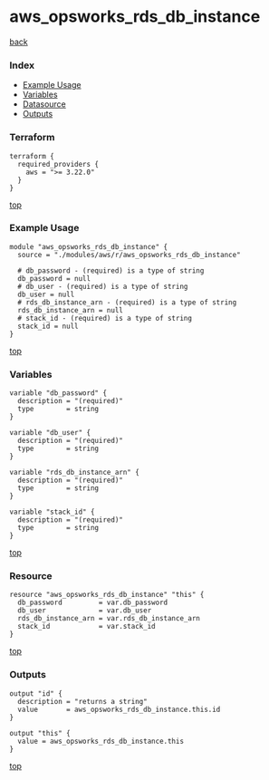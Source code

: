 # aws_opsworks_rds_db_instance

[back](../aws.md)

### Index

- [Example Usage](#example-usage)
- [Variables](#variables)
- [Datasource](#datasource)
- [Outputs](#outputs)

### Terraform

```hcl
terraform {
  required_providers {
    aws = ">= 3.22.0"
  }
}
```

[top](#index)

### Example Usage

```hcl
module "aws_opsworks_rds_db_instance" {
  source = "./modules/aws/r/aws_opsworks_rds_db_instance"

  # db_password - (required) is a type of string
  db_password = null
  # db_user - (required) is a type of string
  db_user = null
  # rds_db_instance_arn - (required) is a type of string
  rds_db_instance_arn = null
  # stack_id - (required) is a type of string
  stack_id = null
}
```

[top](#index)

### Variables

```hcl
variable "db_password" {
  description = "(required)"
  type        = string
}

variable "db_user" {
  description = "(required)"
  type        = string
}

variable "rds_db_instance_arn" {
  description = "(required)"
  type        = string
}

variable "stack_id" {
  description = "(required)"
  type        = string
}
```

[top](#index)

### Resource

```hcl
resource "aws_opsworks_rds_db_instance" "this" {
  db_password         = var.db_password
  db_user             = var.db_user
  rds_db_instance_arn = var.rds_db_instance_arn
  stack_id            = var.stack_id
}
```

[top](#index)

### Outputs

```hcl
output "id" {
  description = "returns a string"
  value       = aws_opsworks_rds_db_instance.this.id
}

output "this" {
  value = aws_opsworks_rds_db_instance.this
}
```

[top](#index)